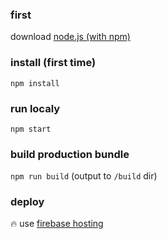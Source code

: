 ### first
download [node.js (with npm)](https://nodejs.org/en/download/)
### install (first time)
`npm install`

### run localy
`npm start`

### build production bundle
`npm run build` (output to `/build` dir)

### deploy
🔥 use [firebase hosting](/FULL_DOCS.md#firebase) 
